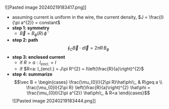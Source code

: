 
![[Pasted image 20240219183417.png]]
- assuming current is uniform in the wire, the current density, $J = \frac{I}{\pi a^{2}} = constant$
- **step 1: symmetry**
	- $\vec B = B_{\phi}(R)\,\hat\phi$
- **step 2: path** $$\oint_{C} \vec B\cdot d\vec l = 2\pi R\, B_{\phi}$$
- **step 3: enclosed current**
	- if $R>a: I_{encl.}= I$
	- if $R<a: I_{encl.} = J\pi R^{2} = I\left(\frac{R}{a}\right)^{2}$
- **step 4: summarize**
	$$\vec B = \begin{cases}
\frac{\mu_{0}I}{2\pi R}\hat\phi\;, & R\geq a \\
\frac{\mu_{0}I}{2\pi R} \left(\frac{R}{a}\right)^{2} \hat\phi = \frac{\mu_{0}I}{2\pi a^{2}} \hat\phi\;, & R<a 
\end{cases}$$
![[Pasted image 20240219183444.png]]
